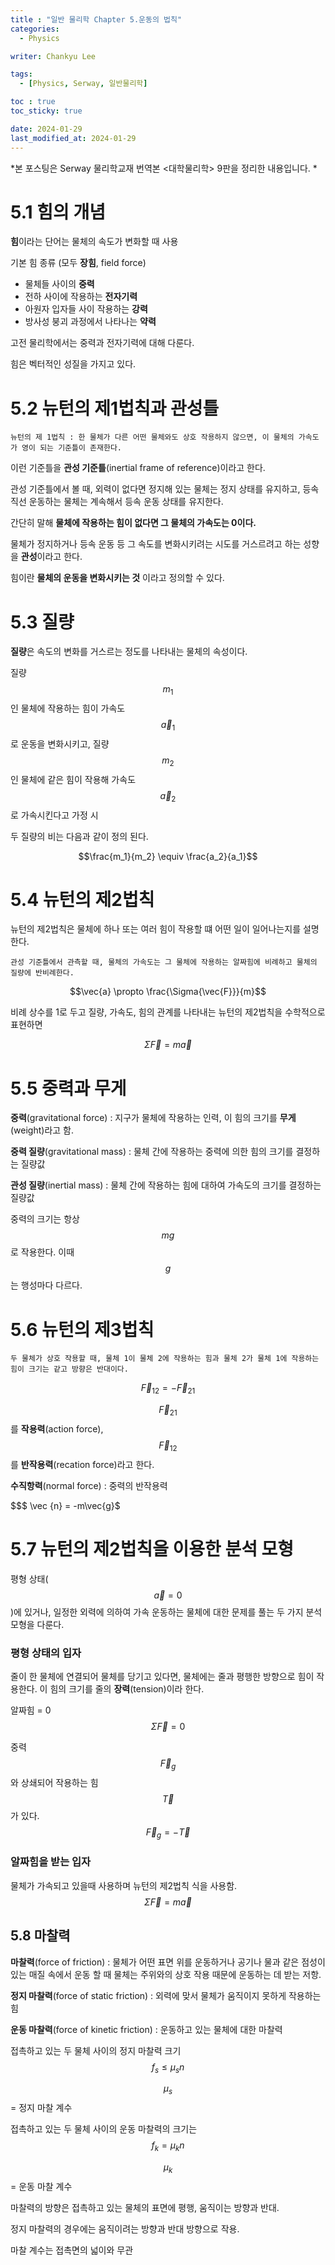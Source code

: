 ```yaml
---
title : "일반 물리학 Chapter 5.운동의 법칙"
categories: 
  - Physics

writer: Chankyu Lee

tags:   
  - [Physics, Serway, 일반물리학]

toc : true 
toc_sticky: true

date: 2024-01-29
last_modified_at: 2024-01-29
---
```

*본 포스팅은 Serway 물리학교재 번역본 <대학물리학> 9판을 정리한 내용입니다. *

# 5.1 힘의 개념
**힘**이라는 단어는 물체의 속도가 변화할 때 사용

기본 힘 종류 (모두 **장힘**, field force)
    
* 물체들 사이의 **중력**        
* 전하 사이에 작용하는 **전자기력**         
* 아원자 입자들 사이 작용하는 **강력**
* 방사성 붕괴 과정에서 나타나는 **약력** 

고전 물리학에서는 중력과 전자기력에 대해 다룬다.

힘은 벡터적인 성질을 가지고 있다.

# 5.2 뉴턴의 제1법칙과 관성틀
```
뉴턴의 제 1법칙 : 한 물체가 다른 어떤 물체와도 상호 작용하지 않으면, 이 물체의 가속도가 영이 되는 기준틀이 존재한다.
```

이런 기준틀을 **관성 기준틀**(inertial frame of reference)이라고 한다.

관성 기준틀에서 볼 때, 외력이 없다면 정지해 있는 물체는 정지 상태를 유지하고, 등속 직선 운동하는 물체는 계속해서 등속 운동 상태를 유지한다.

간단히 말해 **물체에 작용하는 힘이 없다면 그 물체의 가속도는 0이다.**

물체가 정지하거나 등속 운동 등 그 속도를 변화시키려는 시도를 거스르려고 하는 성향을 **관성**이라고 한다.

힘이란 **물체의 운동을 변화시키는 것** 이라고 정의할 수 있다.

# 5.3 질량
**질량**은 속도의 변화를 거스르는 정도를 나타내는 물체의 속성이다.

질량 $$m_1$$인 물체에 작용하는 힘이 가속도 $$\vec{a}_1$$로 운동을 변화시키고, 질량 $$m_2$$인 물체에 같은 힘이 작용해  가속도 $$\vec{a}_2$$로 가속시킨다고 가정 시

두 질량의 비는 다음과 같이 정의 된다.

$$\frac{m_1}{m_2} \equiv \frac{a_2}{a_1}$$

# 5.4 뉴턴의 제2법칙
뉴턴의 제2법칙은 물체에 하나 또는 여러 힘이 작용할 떄 어떤 일이 일어나는지를 설명한다.

```
관성 기준틀에서 관측할 때, 물체의 가속도는 그 물체에 작용하는 알짜힘에 비례하고 물체의 질량에 반비례한다.
```

$$\vec{a} \propto \frac{\Sigma{\vec{F}}}{m}$$

비례 상수를 1로 두고 질량, 가속도, 힘의 관계를 나타내는 뉴턴의 제2법칙을 수학적으로 표현하면

$$\Sigma{\vec{F} = m \vec{a}}$$

# 5.5 중력과 무게
**중력**(gravitational force) : 지구가 물체에 작용하는 인력, 이 힘의 크기를 **무게**(weight)라고 함.

**중력 질량**(gravitational mass) : 물체 간에 작용하는 중력에 의한 힘의 크기를 결정하는 질량값

**관성 질량**(inertial mass) : 물체 간에 작용하는 힘에 대하여 가속도의 크기를 결정하는 질량값 

중력의 크기는 항상 $$mg$$로 작용한다. 이때 $$g$$는 행성마다 다르다.

# 5.6 뉴턴의 제3법칙
```
두 물체가 상호 작용할 때, 물체 1이 물체 2에 작용하는 힘과 물체 2가 물체 1에 작용하는 힘이 크기는 같고 방향은 반대이다.
```

$$\vec{F}_{12} = -\vec{F}_{21}$$

$$\vec{F}_{21}$$를 **작용력**(action force), $$\vec{F}_{12}$$를 **반작용력**(recation force)라고 한다. 

**수직항력**(normal force) : 중력의 반작용력

$$$ \vec {n} = -m\vec{g}$

# 5.7 뉴턴의 제2법칙을 이용한 분석 모형

평형 상태($$\vec{a} = 0$$)에 있거나, 일정한 외력에 의하여 가속 운동하는 물체에 대한 문제를 풀는 두 가지 분석모형을 다룬다.

### 평형 상태의 입자
줄이 한 물체에 연결되어 물체를 당기고 있다면, 물체에는 줄과 평행한 방향으로 힘이 작용한다. 이 힘의 크기를 줄의 **장력**(tension)이라 한다.

알짜힘 = 0
$$\Sigma{\vec{F}} = 0$$

중력 $$\vec{F}_g$$와 상쇄되어 작용하는 힘 $$\vec{T}$$가 있다.
$$\vec{F}_g = -\vec{T}$$

### 알짜힘을 받는 입자
물체가 가속되고 있을때 사용하며 뉴턴의 제2법칙 식을 사용함.
$$\Sigma{\vec{F} = m \vec{a}}$$


## 5.8 마찰력
**마찰력**(force of friction) : 물체가 어떤 표면 위를 운동하거나 공기나 물과 같은 점성이 있는 매질 속에서 운동 할 때 물체는 주위와의 상호 작용 때문에 운동하는 데 받는 저항.

**정지 마찰력**(force of static friction) : 외력에 맞서 물체가 움직이지 못하게 작용하는 힘

**운동 마찰력**(force of kinetic friction) : 운동하고 있는 물체에 대한 마찰력

접촉하고 있는 두 물체 사이의 정지 마찰력 크기
$$f_s \le \mu_s n $$

$$\mu_s$$ = 정지 마찰 계수

접촉하고 있는 두 물체 사이의 운동 마찰력의 크기는 
$$f_k = \mu_k n$$

$$\mu_k$$ = 운동 마찰 계수

마찰력의 방향은 접촉하고 있는 물체의 표면에 평행, 움직이는 방향과 반대.

정지 마찰력의 경우에는 움직이려는 방향과 반대 방향으로 작용.

마찰 계수는 접촉면의 넓이와 무관